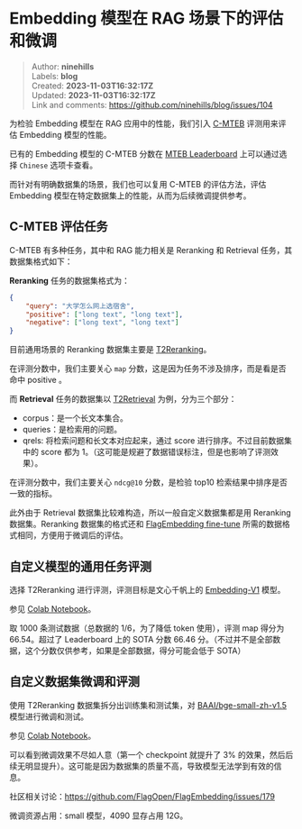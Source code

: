 # Embedding 模型在 RAG 场景下的评估和微调

> Author: **ninehills**  
> Labels: **blog**  
> Created: **2023-11-03T16:32:17Z**  
> Updated: **2023-11-03T16:32:17Z**  
> Link and comments: <https://github.com/ninehills/blog/issues/104>  


为检验 Embedding 模型在 RAG 应用中的性能，我们引入 [C-MTEB](https://github.com/FlagOpen/FlagEmbedding/blob/master/C_MTEB/README.md) 评测用来评估 Embedding 模型的性能。

已有的 Embedding 模型的 C-MTEB 分数在 [MTEB Leaderboard](https://huggingface.co/spaces/mteb/leaderboard) 上可以通过选择 `Chinese` 选项卡查看。

而针对有明确数据集的场景，我们也可以复用 C-MTEB 的评估方法，评估 Embedding 模型在特定数据集上的性能，从而为后续微调提供参考。

## C-MTEB 评估任务

C-MTEB 有多种任务，其中和 RAG 能力相关是 Reranking 和 Retrieval 任务，其数据集格式如下：

**Reranking** 任务的数据集格式为：

```json
{
    "query": "大学怎么网上选宿舍",
    "positive": ["long text", "long text"],
    "negative": ["long text", "long text"]
}
```

目前通用场景的 Reranking 数据集主要是 [T2Reranking](https://huggingface.co/datasets/C-MTEB/T2Reranking)。

在评测分数中，我们主要关心 `map` 分数，这是因为任务不涉及排序，而是看是否命中 positive 。

而 **Retrieval** 任务的数据集以 [T2Retrieval](https://huggingface.co/datasets/C-MTEB/T2Retrieval) 为例，分为三个部分：

- corpus：是一个长文本集合。
- queries：是检索用的问题。
- qrels: 将检索问题和长文本对应起来，通过 score 进行排序。不过目前数据集中的 score 都为 1。（这可能是规避了数据错误标注，但是也影响了评测效果）。

在评测分数中，我们主要关心 `ndcg@10` 分数，是检验 top10 检索结果中排序是否一致的指标。

此外由于 Retrieval 数据集比较难构造，所以一般自定义数据集都是用 Reranking 数据集。Reranking 数据集的格式还和 [FlagEmbedding fine-tune](https://github.com/FlagOpen/FlagEmbedding/blob/master/examples/finetune/README.md) 所需的数据格式相同，方便用于微调后的评估。

## 自定义模型的通用任务评测

选择 T2Reranking 进行评测，评测目标是文心千帆上的 [Embedding-V1](https://cloud.baidu.com/doc/WENXINWORKSHOP/s/alj562vvu) 模型。

参见 [Colab Notebook](https://colab.research.google.com/drive/1PcJcgWZ-B5AQUZ2FsRYd6inQ42_NqnUr?usp=sharing)。

取 1000 条测试数据（总数据的 1/6，为了降低 token 使用），评测 map 得分为 66.54。超过了 Leaderboard 上的 SOTA 分数 66.46 分。（不过并不是全部数据，这个分数仅供参考，如果是全部数据，得分可能会低于 SOTA）

## 自定义数据集微调和评测

使用 T2Reranking 数据集拆分出训练集和测试集，对 [BAAI/bge-small-zh-v1.5](https://huggingface.co/BAAI/bge-small-zh-v1.5) 模型进行微调和测试。

参见 [Colab Notebook](https://colab.research.google.com/drive/1dAAVssdWNin47e2xeGsEpWnArU6Nx4eu?usp=sharing)。

可以看到微调效果不尽如人意（第一个 checkpoint 就提升了 3% 的效果，然后后续无明显提升）。这可能是因为数据集的质量不高，导致模型无法学到有效的信息。

社区相关讨论：<https://github.com/FlagOpen/FlagEmbedding/issues/179>

微调资源占用：small 模型，4090 显存占用 12G。